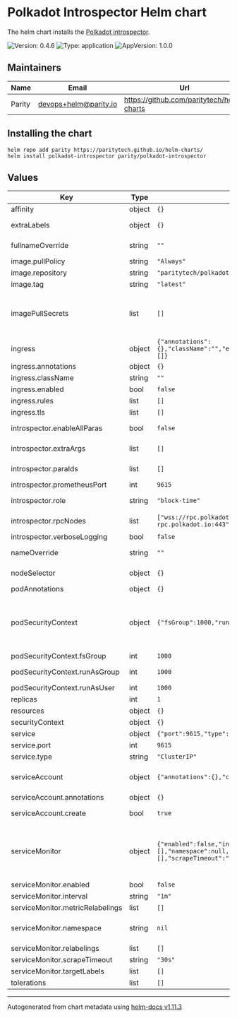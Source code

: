 <!--
DO NOT EDIT README.md manually!
We're using [helm-docs](https://github.com/norwoodj/helm-docs) to render values of the chart.
If you updated values.yaml file make sure to render a new README.md locally before submitting a Pull Request.

If you're using [pre-commit](https://pre-commit.com/) make sure to install the hooks first:
```
pre-commit install
```
REAMDE.md will be updating automatically after that.

Otherwise, you should install helm-docs and manually update README.md. Navigate to repository root and run:
`helm-docs --chart-search-root=charts/polkadot-introspector --template-files=README.md.gotmpl`

You may encounter `files were modified by this hook` error after updating README.md.gotmpl file when using pre-commit.
This is intended behaviour. Make sure to run `git add -A` once again to stage changes in the auto-updated REAMDE.md
-->

# Polkadot Introspector Helm chart

The helm chart installs the [Polkadot introspector](https://github.com/paritytech/polkadot-introspector).

![Version: 0.4.6](https://img.shields.io/badge/Version-0.4.6-informational?style=flat-square) ![Type: application](https://img.shields.io/badge/Type-application-informational?style=flat-square) ![AppVersion: 1.0.0](https://img.shields.io/badge/AppVersion-1.0.0-informational?style=flat-square)

## Maintainers

| Name | Email | Url |
| ---- | ------ | --- |
| Parity | <devops+helm@parity.io> | <https://github.com/paritytech/helm-charts> |

## Installing the chart

```console
helm repo add parity https://paritytech.github.io/helm-charts/
helm install polkadot-introspector parity/polkadot-introspector
```

## Values

| Key | Type | Default | Description |
|-----|------|---------|-------------|
| affinity | object | `{}` | Assign custom affinity rules |
| extraLabels | object | `{}` | Additional common labels on pods and services |
| fullnameOverride | string | `""` | Provide a name to substitute for the full names of resources |
| image.pullPolicy | string | `"Always"` | Image pull policy |
| image.repository | string | `"paritytech/polkadot-introspector"` | Image repository |
| image.tag | string | `"latest"` | Image tag |
| imagePullSecrets | list | `[]` | Reference to one or more secrets to be used when pulling images. ref: https://kubernetes.io/docs/tasks/configure-pod-container/pull-image-private-registry/ |
| ingress | object | `{"annotations":{},"className":"","enabled":false,"rules":[],"tls":[]}` | Creates an ingress resource |
| ingress.annotations | object | `{}` | Annotations to add to the Ingress |
| ingress.className | string | `""` | Ingress class name |
| ingress.enabled | bool | `false` | Enable creation of Ingress |
| ingress.rules | list | `[]` | Ingress rules configuration |
| ingress.tls | list | `[]` | Ingress TLS configuration |
| introspector.enableAllParas | bool | `false` | Automatically collect metrics for all parachain when in pararchain-tracer mode |
| introspector.extraArgs | list | `[]` | Extra args to pass to the introspector command |
| introspector.paraIds | list | `[]` | Parachain ID for which to collect metrics when in pararchain-tracer mode |
| introspector.prometheusPort | int | `9615` | Prometheus Port to expose the metrics |
| introspector.role | string | `"block-time"` | Main subcommand to use by introspector (block-time,parachain-tracer) |
| introspector.rpcNodes | list | `["wss://rpc.polkadot.io:443","wss://kusama-rpc.polkadot.io:443"]` | List of RPC nodes to connect when in block-time mode |
| introspector.verboseLogging | bool | `false` | Enable verbose logging |
| nameOverride | string | `""` | Provide a name in place of node for `app:` labels |
| nodeSelector | object | `{}` | Define which Nodes the Pods are scheduled on |
| podAnnotations | object | `{}` | Annotations to add to the Pod |
| podSecurityContext | object | `{"fsGroup":1000,"runAsGroup":1000,"runAsUser":1000}` | SecurityContext holds pod-level security attributes and common container settings. This defaults to non root user with uid 1000 and gid 1000. ref: https://kubernetes.io/docs/tasks/configure-pod-container/security-context/ |
| podSecurityContext.fsGroup | int | `1000` | Set container's Security Context fsGroup |
| podSecurityContext.runAsGroup | int | `1000` | Set container's Security Context runAsGroup |
| podSecurityContext.runAsUser | int | `1000` | Set container's Security Context runAsUser |
| replicas | int | `1` | Number of replicas for the pod |
| resources | object | `{}` | Resource limits & requests |
| securityContext | object | `{}` |  |
| service | object | `{"port":9615,"type":"ClusterIP"}` | Service |
| service.port | int | `9615` | Service port |
| service.type | string | `"ClusterIP"` | Service type |
| serviceAccount | object | `{"annotations":{},"create":true}` | Service account for the node to use. ref: https://kubernetes.io/docs/tasks/configure-pod-container/configure-service-account/ |
| serviceAccount.annotations | object | `{}` | Annotations to add to the Service Account |
| serviceAccount.create | bool | `true` | Enable creation of a Service Account for the main container |
| serviceMonitor | object | `{"enabled":false,"interval":"1m","metricRelabelings":[],"namespace":null,"relabelings":[],"scrapeTimeout":"30s","targetLabels":[]}` | Service Monitor of Prometheus-Operator ref: https://github.com/prometheus-operator/prometheus-operator/blob/main/Documentation/user-guides/getting-started.md#include-servicemonitors |
| serviceMonitor.enabled | bool | `false` | Enables Service Monitor |
| serviceMonitor.interval | string | `"1m"` | Scrape interval |
| serviceMonitor.metricRelabelings | list | `[]` | Metric relabelings config |
| serviceMonitor.namespace | string | `nil` | Namespace to deploy Service Monitor. If not set deploys in the same namespace with the chart |
| serviceMonitor.relabelings | list | `[]` | Relabelings config |
| serviceMonitor.scrapeTimeout | string | `"30s"` | Scrape timeout |
| serviceMonitor.targetLabels | list | `[]` | Labels to scrape |
| tolerations | list | `[]` | Tolerations for use with node taints |

----------------------------------------------
Autogenerated from chart metadata using [helm-docs v1.11.3](https://github.com/norwoodj/helm-docs/releases/v1.11.3)
